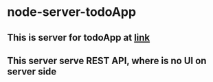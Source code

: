 # node-server-todoApp
## This is server for todoApp at [link](http://todo-react-redux.s3-website-us-west-1.amazonaws.com/)

## This server serve REST API, where is no UI on server side
